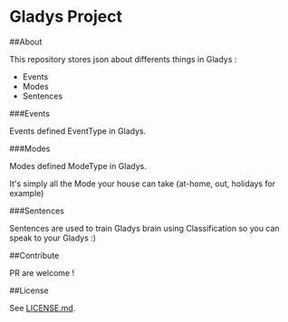 Gladys Project
=======================


##About

This repository stores json about differents things in Gladys : 

- Events
- Modes
- Sentences

###Events

Events defined EventType in Gladys.

###Modes

Modes defined ModeType in Gladys. 

It's simply all the Mode your house can take (at-home, out, holidays for example)

###Sentences

Sentences are used to train Gladys brain using Classification so you can speak to your Gladys :)


##Contribute

PR are welcome ! 

##License

See [LICENSE.md](https://github.com/gladysproject/gladys-data/blob/master/LICENSE.md).